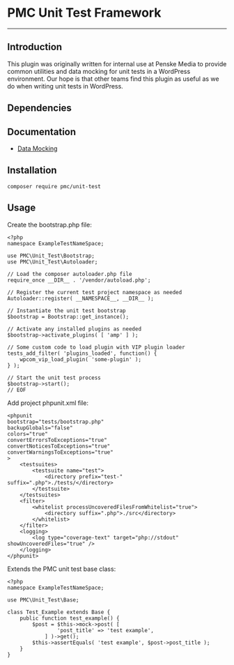 # PMC Unit Test Framework

---

## Introduction

This plugin was originally written for internal use at Penske Media to provide common utilities and data mocking for unit tests in a WordPress environment. Our hope is that other teams find this plugin as useful as we do when writing unit tests in WordPress.

## Dependencies

## Documentation

- [Data Mocking](docs/data-mocking.md)

## Installation

	composer require pmc/unit-test

## Usage

Create the bootstrap.php file:

	<?php
	namespace ExampleTestNameSpace; 
	
	use PMC\Unit_Test\Bootstrap;
	use PMC\Unit_Test\Autoloader;
	
	// Load the composer autoloader.php file
	require_once __DIR__ . '/vendor/autoload.php';
	
	// Register the current test project namespace as needed 
	Autoloader::register( __NAMESPACE__, __DIR__ );
	
	// Instantiate the unit test bootstrap
	$bootstrap = Bootstrap::get_instance();

	// Activate any installed plugins as needed
	$bootstrap->activate_plugins( [ 'amp' ] );

	// Some custom code to load plugin with VIP plugin loader
	tests_add_filter( 'plugins_loaded', function() {
		wpcom_vip_load_plugin( 'some-plugin' );
	} );
	
	// Start the unit test process
	$bootstrap->start();
	// EOF

Add project phpunit.xml file:

	<phpunit
	bootstrap="tests/bootstrap.php"
	backupGlobals="false"
	colors="true"
	convertErrorsToExceptions="true"
	convertNoticesToExceptions="true"
	convertWarningsToExceptions="true"
	>
		<testsuites>
			<testsuite name="test">
				<directory prefix="test-" suffix=".php">./tests/</directory>
			</testsuite>
		</testsuites>
		<filter>
			<whitelist processUncoveredFilesFromWhitelist="true">
				<directory suffix=".php">./src</directory>
			</whitelist>
		</filter>
		<logging>
			<log type="coverage-text" target="php://stdout" showUncoveredFiles="true" />
		</logging>
	</phpunit>


Extends the PMC unit test base class:

	<?php
	namespace ExampleTestNameSpace;
	
	use PMC\Unit_Test\Base;
	
	class Test_Example extends Base {
		public function test_example() {
			$post = $this->mock->post( [
					'post_title' => 'test example',
				] )->get();
			$this->assertEquals( 'test example', $post->post_title );
		}
	}
